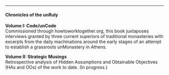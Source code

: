 -----------

#### Chronicles of the unRuly ####

**Volume I: Code/unCode**  
Commissioned through howtoworktogether.org, this book juxtaposes interviews granted by three current superiors of traditional monasteries with excerpts from the daily machinations around the early stages of an attempt to establish a grassroots unMonastery in Athens.

**Volume II: Strategic Musings**  
Retrospective analysis of Hidden Assumptions and Obtainable Objectives (HAs and OOs) of the work to date. (In progress.)